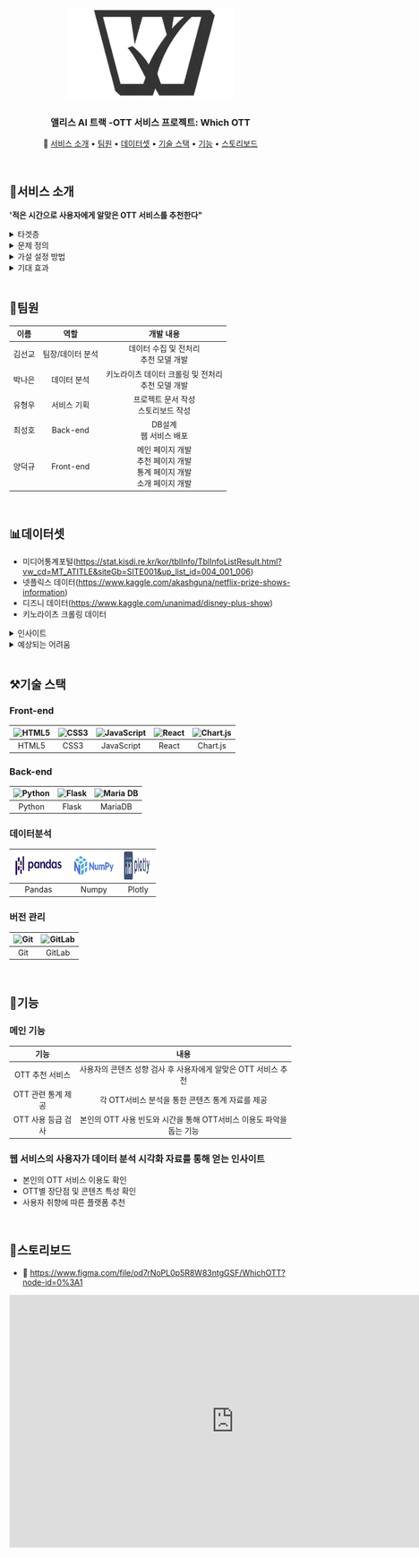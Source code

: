 <h1 align="center">
  <img width="300" src="https://raw.githubusercontent.com/world970511/elice_OTT/master/doc/img_etc/%EA%B7%B8%EB%A6%BC1_1.jpg">
</h1>

<h3 align="center">앨리스 AI 트랙 -OTT 서비스 프로젝트: Which OTT</h3>

<p align="center">
  📰
  <a href="#서비스 소개">서비스 소개</a> • 
  <a href="#팀원">팀원</a> • 
  <a href="#데이터셋">데이터셋</a> • 
  <a href="#기술 스택">기술 스택</a> •
  <a href="#기능">기능</a> •
  <a href="#스토리보드">스토리보드</a> 
</p>
</br>

## 💁서비스 소개
**'적은 시간으로 사용자에게 알맞은 OTT 서비스를 추천한다"**
<br />
<details>
  <summary>타겟층</summary>
  <div markdown="1">
    <ul>
      <li>OTT 서비스 선택에 어려움을 겪고 있는 사람들, 다수의 서비스를 이용하는 것에 대해 부담을 느끼는 사람들</li>
    </ul>
  </div>
</details>
<details>
  <summary>문제 정의</summary>
  <div markdown="1">
    <ul>
      <li>코로나 이후 ott 서비스 변화 분석 : </li>
      <li>코로나 이후 ott 서비스 이용량이 급증함과 동시에 여러 서비스들이 런칭함에 따라 
      다수의 서비스 중 자신에게 맞는 서비스를 선택하는데 어려움을 겪거나 다수의 서비스를 구독하는 것에 대해 부담을 느끼는 사람들이 늘어나고 있다.</li>
    </ul>
  </div>
</details>
<details>
  <summary>가설 설정 방법</summary>
  <div markdown="1">
    <ul>
      <li>서비스마다 지원하는 콘텐츠들의 특징을 기반으로 본인에게 알맞은 ott서비스를 추천한다. 
      나아가 ott서비스에 대한 분석을 통계자료로 제공해 각 ott서비스의 장단점을 파악할 수 있도록 돕는다.
      또한, 소비자의 ott 서비스 구독 비용, 시청시간 등의 데이터를 바탕으로 ott서비스 이용도를 확인할 수 있도록 돕는다. </li>
    </ul>
  </div>
</details>
<details>
  <summary>기대 효과</summary>
  <div markdown="1">
    <ul>
      <li>타겟층의 트래픽 유도를 통해 광고 수익을 창출할 수 있다. 더 나아가, OTT 서비스 별 강점 및 단점을 분석하는 서비스를 제공하여 솔루션을 제공하는 역할을 할 수 있다   </li>
    </ul>
  </div>
</details>
<br />


## 👥팀원
|  이름  |   역할    |                                                                                        개발 내용                                                                                        |
| :----: | :-------: | :-------------------------------------------------------------------------------------------------------------------------------------------------------------------------------------: |
| 김선교|  팀장/데이터 분석  |   데이터 수집 및 전처리<br /> 추천 모델 개발|
| 박나은 | 데이터 분석|          키노라이츠 데이터 크롤링 및 전처리<br />추천 모델 개발  |
| 유형우 |  서비스 기획  |                           프로젝트 문서 작성<br />스토리보드 작성                           |
| 최성호 |   Back-end  |         DB설계<br />웹 서비스 배포
| 양덕규 |   Front-end      |  메인 페이지 개발<br /> 추천 페이지 개발<br/>통계 페이지 개발<br/>소개 페이지 개발                                         |
<br />


## 📊데이터셋
- 미디어통계포털(https://stat.kisdi.re.kr/kor/tblInfo/TblInfoListResult.html?vw_cd=MT_ATITLE&siteGb=SITE001&up_list_id=004_001_006)
- 넷플릭스 데이터(https://www.kaggle.com/akashguna/netflix-prize-shows-information)
- 디즈니 데이터(https://www.kaggle.com/unanimad/disney-plus-show)
- 키노라이츠 크롤링 데이터

<details>
  <summary>인사이트</summary>
  <div markdown="1">
    <ul>
      <li>각 플랫폼별 콘텐츠 특징 및 장단점</li>
      <li>OTT서비스 이용도 및 관심도</li>
    </ul>
  </div>
</details>
<details>
  <summary>예상되는 어려움</summary>
  <div markdown="1">
    <ul>
      <li>플랫폼별 콘텐츠 특징을 찾을 수 없거나 그 차이가 크지 않은 경우</li>
      <li>데이터 부족에 따른 편향된 분석</li>
    </ul>
  </div>
</details>
</br>


## ⚒️기술 스택

### Front-end   
|<img src="https://profilinator.rishav.dev/skills-assets/html5-original-wordmark.svg" alt="HTML5" width="50px" height="50px" />|<img src="https://profilinator.rishav.dev/skills-assets/css3-original-wordmark.svg" alt="CSS3" width="50px" height="50px" />|  <img src="https://profilinator.rishav.dev/skills-assets/javascript-original.svg" alt="JavaScript" width="50px" height="50px" />| <img src="https://profilinator.rishav.dev/skills-assets/react-original-wordmark.svg" alt="React" width="50px" height="50px" />| <img src="https://profilinator.rishav.dev/skills-assets/logo-title.svg" alt="Chart.js" width="50px" height="50px" />|
| :-----------------------------------------------------------: | :-----------------------------------------------------------: | :-----------------------------------------------------------: | :-----------------------------------------------------------: | :-----------------------------------------------------------: |
|HTML5|CSS3|JavaScript|React|Chart.js|

### Back-end

|<img src="https://profilinator.rishav.dev/skills-assets/python-original.svg" alt="Python" width="50px" height="50px" />|<img src="https://profilinator.rishav.dev/skills-assets/flask.png" alt="Flask" width="50px" height="50px"/> |<img src="https://profilinator.rishav.dev/skills-assets/mariadb.png" alt="Maria DB" width="50px" height="50px"/>|
| :-----------------------------------------------------------: | :-----------------------------------------------------------: | :-----------------------------------------------------------: |
| Python | Flask | MariaDB |

### 데이터분석
|<img src="https://raw.githubusercontent.com/world970511/elice_OTT/master/doc/img_etc/800px-Pandas_logo.svg.png" width="90px" height="50px">|<img src="https://raw.githubusercontent.com/world970511/elice_OTT/master/doc/img_etc/1200px-NumPy_logo_2020.svg.png" width="80px" height="50px">|<img src="https://raw.githubusercontent.com/world970511/elice_OTT/master/doc/img_etc/logo-plotly.svg" width="50px" height="50px">|
| :-----------------------------------------------------------: | :-----------------------------------------------------------: | :-----------------------------------------------------------: |
|Pandas|Numpy|Plotly|

### 버전 관리

| <img src="https://profilinator.rishav.dev/skills-assets/git-scm-icon.svg" alt="Git" width="50px" height="50px" /> | <img src="https://profilinator.rishav.dev/skills-assets/gitlab.svg" alt="GitLab" width="50px" height="50px" /> |
| :---------------------------------------------------------------------------------------------------------------: | :------------------------------------------------------------------------------------------------------------: |
|                                                        Git                                                        |                                                     GitLab                                                     |

<div id="3"></div></br>


## 🤖기능

### 메인 기능

|  기능  |                                                                                        내용                                                                                       |
| :----: | :-------------------------------------------------------------------------------------------------------------------------------------------------------------------------------: |
| OTT 추천 서비스 | 사용자의 콘텐츠 성향 검사 후 사용자에게 알맞은 OTT 서비스 추천|
| OTT 관련 통계 제공 | 각 OTT서비스 분석을 통한 콘텐츠 통계 자료를 제공|
| OTT 사용 등급 검사 | 본인의 OTT 사용 빈도와 시간을 통해 OTT서비스 이용도 파악을 돕는 기능 |



### 웹 서비스의 사용자가 데이터 분석 시각화 자료를 통해 얻는 인사이트
- 본인의 OTT 서비스 이용도 확인
- OTT별 장단점 및 콘텐츠 특성 확인
- 사용자 취향에 따른 플랫폼 추천
</br>

## 📂스토리보드
- 🔗 https://www.figma.com/file/od7rNoPL0p5R8W83ntgGSF/WhichOTT?node-id=0%3A1

<iframe style="border: 1px solid rgba(0, 0, 0, 0.1);" width="800" height="450" src="https://www.figma.com/embed?embed_host=share&url=https%3A%2F%2Fwww.figma.com%2Ffile%2Fod7rNoPL0p5R8W83ntgGSF%2FWhichOTT%3Fnode-id%3D0%253A1" allowfullscreen></iframe>
